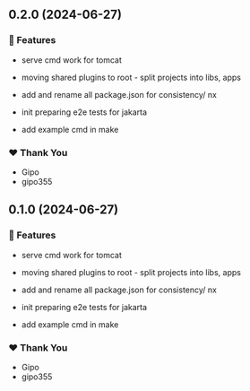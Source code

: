 ## 0.2.0 (2024-06-27)


### 🚀 Features

- serve cmd work for tomcat

- moving shared plugins to root - split projects into libs, apps

- add and rename all package.json for consistency/ nx

- init preparing e2e tests for jakarta

- add example cmd in make


### ❤️  Thank You

- Gipo
- gipo355

## 0.1.0 (2024-06-27)


### 🚀 Features

- serve cmd work for tomcat

- moving shared plugins to root - split projects into libs, apps

- add and rename all package.json for consistency/ nx

- init preparing e2e tests for jakarta

- add example cmd in make


### ❤️  Thank You

- Gipo
- gipo355
